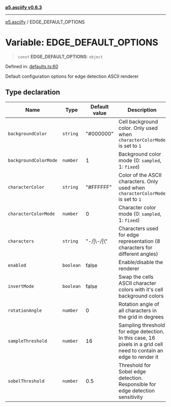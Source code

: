 [**p5.asciify v0.6.3**](../README.md)

***

[p5.asciify](../globals.md) / EDGE\_DEFAULT\_OPTIONS

# Variable: EDGE\_DEFAULT\_OPTIONS

> `const` **EDGE\_DEFAULT\_OPTIONS**: `object`

Defined in: [defaults.ts:60](https://github.com/humanbydefinition/p5-asciify/blob/571047bdf712418b9d7094e1f65d29ff730058f9/src/lib/defaults.ts#L60)

Default configuration options for edge detection ASCII renderer

## Type declaration

| Name | Type | Default value | Description | Defined in |
| ------ | ------ | ------ | ------ | ------ |
| <a id="backgroundcolor"></a> `backgroundColor` | `string` | "#000000" | Cell background color. Only used when `characterColorMode` is set to `1` | [defaults.ts:70](https://github.com/humanbydefinition/p5-asciify/blob/571047bdf712418b9d7094e1f65d29ff730058f9/src/lib/defaults.ts#L70) |
| <a id="backgroundcolormode"></a> `backgroundColorMode` | `number` | 1 | Background color mode (0: `sampled`, 1: `fixed`) | [defaults.ts:72](https://github.com/humanbydefinition/p5-asciify/blob/571047bdf712418b9d7094e1f65d29ff730058f9/src/lib/defaults.ts#L72) |
| <a id="charactercolor"></a> `characterColor` | `string` | "#FFFFFF" | Color of the ASCII characters. Only used when `characterColorMode` is set to `1` | [defaults.ts:66](https://github.com/humanbydefinition/p5-asciify/blob/571047bdf712418b9d7094e1f65d29ff730058f9/src/lib/defaults.ts#L66) |
| <a id="charactercolormode"></a> `characterColorMode` | `number` | 0 | Character color mode (0: `sampled`, 1: `fixed`) | [defaults.ts:68](https://github.com/humanbydefinition/p5-asciify/blob/571047bdf712418b9d7094e1f65d29ff730058f9/src/lib/defaults.ts#L68) |
| <a id="characters"></a> `characters` | `string` | "-/\|\\-/\|\\" | Characters used for edge representation (8 characters for different angles) | [defaults.ts:64](https://github.com/humanbydefinition/p5-asciify/blob/571047bdf712418b9d7094e1f65d29ff730058f9/src/lib/defaults.ts#L64) |
| <a id="enabled"></a> `enabled` | `boolean` | false | Enable/disable the renderer | [defaults.ts:62](https://github.com/humanbydefinition/p5-asciify/blob/571047bdf712418b9d7094e1f65d29ff730058f9/src/lib/defaults.ts#L62) |
| <a id="invertmode"></a> `invertMode` | `boolean` | false | Swap the cells ASCII character colors with it's cell background colors | [defaults.ts:74](https://github.com/humanbydefinition/p5-asciify/blob/571047bdf712418b9d7094e1f65d29ff730058f9/src/lib/defaults.ts#L74) |
| <a id="rotationangle"></a> `rotationAngle` | `number` | 0 | Rotation angle of all characters in the grid in degrees | [defaults.ts:80](https://github.com/humanbydefinition/p5-asciify/blob/571047bdf712418b9d7094e1f65d29ff730058f9/src/lib/defaults.ts#L80) |
| <a id="samplethreshold"></a> `sampleThreshold` | `number` | 16 | Sampling threshold for edge detection. In this case, 16 pixels in a grid cell need to contain an edge to render it | [defaults.ts:78](https://github.com/humanbydefinition/p5-asciify/blob/571047bdf712418b9d7094e1f65d29ff730058f9/src/lib/defaults.ts#L78) |
| <a id="sobelthreshold"></a> `sobelThreshold` | `number` | 0.5 | Threshold for Sobel edge detection. Responsible for edge detection sensitivity | [defaults.ts:76](https://github.com/humanbydefinition/p5-asciify/blob/571047bdf712418b9d7094e1f65d29ff730058f9/src/lib/defaults.ts#L76) |

